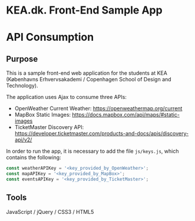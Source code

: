 # KEA.dk. Front-End Sample App
# API Consumption

## Purpose
This is a sample front-end web application for the students at KEA (Københavns Erhvervsakademi / Copenhagen School of Design and Technology). 

The application uses Ajax to consume three APIs:<br>
- OpenWeather Current Weather: https://openweathermap.org/current
- MapBox Static Images: https://docs.mapbox.com/api/maps/#static-images
- TicketMaster Discovery API: https://developer.ticketmaster.com/products-and-docs/apis/discovery-api/v2/

In order to run the app, it is necessary to add the file `js/keys.js`, which contains the following:
```javascript
const weatherAPIKey = '<key_provided_by_OpenWeather>';
const mapAPIKey = '<key_provided_by_MapBox>';
const eventsAPIKey = '<key_provided_by_TicketMaster>';
```

## Tools
JavaScript / jQuery / CSS3 / HTML5